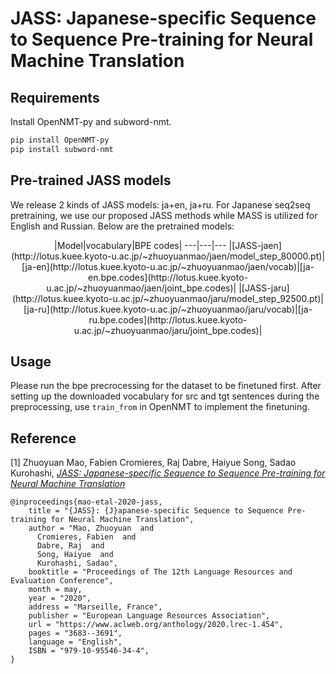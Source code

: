 # JASS: Japanese-specific Sequence to Sequence Pre-training for Neural Machine Translation

## Requirements
Install OpenNMT-py and subword-nmt.
```bash
pip install OpenNMT-py
pip install subword-nmt
```

## Pre-trained JASS models
We release 2 kinds of JASS models: ja+en, ja+ru. For Japanese seq2seq pretraining, we use our proposed JASS methods while MASS is utilized for English and Russian. Below are the pretrained models:
<center>
|Model|vocabulary|BPE codes|
---|---|---
|[JASS-jaen](http://lotus.kuee.kyoto-u.ac.jp/~zhuoyuanmao/jaen/model_step_80000.pt)|[ja-en](http://lotus.kuee.kyoto-u.ac.jp/~zhuoyuanmao/jaen/vocab)|[ja-en.bpe.codes](http://lotus.kuee.kyoto-u.ac.jp/~zhuoyuanmao/jaen/joint_bpe.codes)|
|[JASS-jaru](http://lotus.kuee.kyoto-u.ac.jp/~zhuoyuanmao/jaru/model_step_92500.pt)|[ja-ru](http://lotus.kuee.kyoto-u.ac.jp/~zhuoyuanmao/jaru/vocab)|[ja-ru.bpe.codes](http://lotus.kuee.kyoto-u.ac.jp/~zhuoyuanmao/jaru/joint_bpe.codes)|
</center>

## Usage
Please run the bpe precrocessing for the dataset to be finetuned first. After setting up the downloaded vocabulary for src and tgt sentences during the preprocessing, use ```train_from``` in OpenNMT to implement the finetuning.  

## Reference
[1] Zhuoyuan Mao, Fabien Cromieres, Raj Dabre, Haiyue Song, Sadao Kurohashi, [*JASS: Japanese-specific Sequence to Sequence Pre-training for Neural Machine Translation*](https://www.aclweb.org/anthology/2020.lrec-1.454/)

```
@inproceedings{mao-etal-2020-jass,
    title = "{JASS}: {J}apanese-specific Sequence to Sequence Pre-training for Neural Machine Translation",
    author = "Mao, Zhuoyuan  and
      Cromieres, Fabien  and
      Dabre, Raj  and
      Song, Haiyue  and
      Kurohashi, Sadao",
    booktitle = "Proceedings of The 12th Language Resources and Evaluation Conference",
    month = may,
    year = "2020",
    address = "Marseille, France",
    publisher = "European Language Resources Association",
    url = "https://www.aclweb.org/anthology/2020.lrec-1.454",
    pages = "3683--3691",
    language = "English",
    ISBN = "979-10-95546-34-4",
}
```
